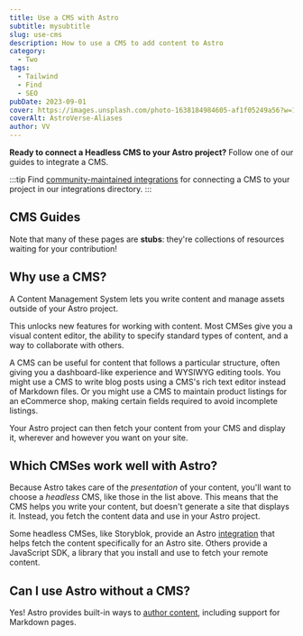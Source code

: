 ```yaml
---
title: Use a CMS with Astro
subtitle: mysubtitle
slug: use-cms
description: How to use a CMS to add content to Astro
category:
  - Two
tags:
  - Tailwind
  - Find
  - SEO
pubDate: 2023-09-01
cover: https://images.unsplash.com/photo-1638184984605-af1f05249a56?w=1960&h=1102&auto=format&fit=crop&q=60&ixlib=rb-4.0.3&ixid=M3wxMjA3fDB8MHxzZWFyY2h8MzV8fGJsYWNrfGVufDB8MHwwfHx8Mg%3D%3D
coverAlt: AstroVerse-Aliases
author: VV
---
```


**Ready to connect a Headless CMS to your Astro project?** Follow one of our guides to integrate a CMS.

:::tip
Find [community-maintained integrations](https://astro.build/integrations/?search=cms) for connecting a CMS to your project in our integrations directory.
:::

## CMS Guides

Note that many of these pages are **stubs**: they're collections of resources waiting for your contribution!

<CMSGuidesNav />

## Why use a CMS?

A Content Management System lets you write content and manage assets outside of your Astro project.

This unlocks new features for working with content. Most CMSes give you a visual content editor, the ability to specify standard types of content, and a way to collaborate with others.

A CMS can be useful for content that follows a particular structure, often giving you a dashboard-like experience and WYSIWYG editing tools. You might use a CMS to write blog posts using a CMS's rich text editor instead of Markdown files. Or you might use a CMS to maintain product listings for an eCommerce shop, making certain fields required to avoid incomplete listings.

Your Astro project can then fetch your content from your CMS and display it, wherever and however you want on your site.

## Which CMSes work well with Astro?

Because Astro takes care of the _presentation_ of your content, you'll want to choose a _headless_ CMS, like those in the list above. This means that the CMS helps you write your content, but doesn't generate a site that displays it. Instead, you fetch the content data and use in your Astro project.

Some headless CMSes, like Storyblok, provide an Astro [integration](/en/guides/integrations-guide/) that helps fetch the content specifically for an Astro site. Others provide a JavaScript SDK, a library that you install and use to fetch your remote content.

## Can I use Astro without a CMS?

Yes! Astro provides built-in ways to [author content](/en/guides/content/), including support for Markdown pages.
